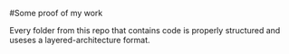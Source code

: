 #Some proof of my work

Every folder from this repo that contains code is properly structured and useses a layered-architecture format.


